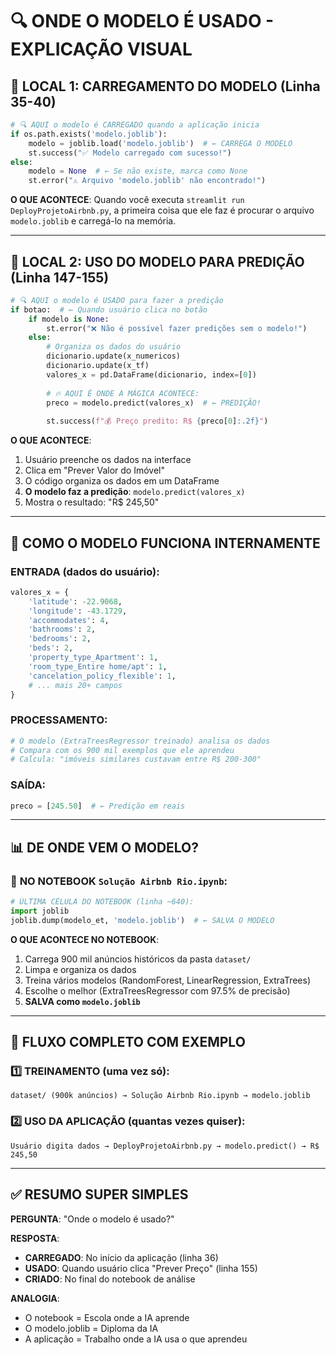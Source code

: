# 🔍 ONDE O MODELO É USADO - EXPLICAÇÃO VISUAL

## 📍 **LOCAL 1: CARREGAMENTO DO MODELO (Linha 35-40)**

```python
# 🔍 AQUI o modelo é CARREGADO quando a aplicação inicia
if os.path.exists('modelo.joblib'):
    modelo = joblib.load('modelo.joblib')  # ← CARREGA O MODELO
    st.success("✅ Modelo carregado com sucesso!")
else:
    modelo = None  # ← Se não existe, marca como None
    st.error("⚠️ Arquivo 'modelo.joblib' não encontrado!")
```

**O QUE ACONTECE**: Quando você executa `streamlit run DeployProjetoAirbnb.py`, a primeira coisa que ele faz é procurar o arquivo `modelo.joblib` e carregá-lo na memória.

---

## 📍 **LOCAL 2: USO DO MODELO PARA PREDIÇÃO (Linha 147-155)**

```python
# 🔍 AQUI o modelo é USADO para fazer a predição
if botao:  # ← Quando usuário clica no botão
    if modelo is None:
        st.error("❌ Não é possível fazer predições sem o modelo!")
    else:
        # Organiza os dados do usuário
        dicionario.update(x_numericos)
        dicionario.update(x_tf)
        valores_x = pd.DataFrame(dicionario, index=[0])
        
        # 🔥 AQUI É ONDE A MÁGICA ACONTECE:
        preco = modelo.predict(valores_x)  # ← PREDIÇÃO!
        
        st.success(f"💰 Preço predito: R$ {preco[0]:.2f}")
```

**O QUE ACONTECE**: 
1. Usuário preenche os dados na interface
2. Clica em "Prever Valor do Imóvel"  
3. O código organiza os dados em um DataFrame
4. **O modelo faz a predição**: `modelo.predict(valores_x)`
5. Mostra o resultado: "R$ 245,50"

---

## 🤖 **COMO O MODELO FUNCIONA INTERNAMENTE**

### ENTRADA (dados do usuário):
```python
valores_x = {
    'latitude': -22.9068,
    'longitude': -43.1729,
    'accommodates': 4,
    'bathrooms': 2,
    'bedrooms': 2,
    'beds': 2,
    'property_type_Apartment': 1,
    'room_type_Entire home/apt': 1,
    'cancelation_policy_flexible': 1,
    # ... mais 20+ campos
}
```

### PROCESSAMENTO:
```python
# O modelo (ExtraTreesRegressor treinado) analisa os dados
# Compara com os 900 mil exemplos que ele aprendeu
# Calcula: "imóveis similares custavam entre R$ 200-300"
```

### SAÍDA:
```python
preco = [245.50]  # ← Predição em reais
```

---

## 📊 **DE ONDE VEM O MODELO?**

### 🧠 **NO NOTEBOOK `Solução Airbnb Rio.ipynb`:**

```python
# ÚLTIMA CÉLULA DO NOTEBOOK (linha ~640):
import joblib
joblib.dump(modelo_et, 'modelo.joblib')  # ← SALVA O MODELO
```

**O QUE ACONTECE NO NOTEBOOK**:
1. Carrega 900 mil anúncios históricos da pasta `dataset/`
2. Limpa e organiza os dados
3. Treina vários modelos (RandomForest, LinearRegression, ExtraTrees)
4. Escolhe o melhor (ExtraTreesRegressor com 97.5% de precisão)
5. **SALVA como `modelo.joblib`**

---

## 🔄 **FLUXO COMPLETO COM EXEMPLO**

### 1️⃣ **TREINAMENTO (uma vez só)**:
```
dataset/ (900k anúncios) → Solução Airbnb Rio.ipynb → modelo.joblib
```

### 2️⃣ **USO DA APLICAÇÃO (quantas vezes quiser)**:
```
Usuário digita dados → DeployProjetoAirbnb.py → modelo.predict() → R$ 245,50
```

---

## ✅ **RESUMO SUPER SIMPLES**

**PERGUNTA**: "Onde o modelo é usado?"

**RESPOSTA**: 
- **CARREGADO**: No início da aplicação (linha 36)
- **USADO**: Quando usuário clica "Prever Preço" (linha 155)
- **CRIADO**: No final do notebook de análise

**ANALOGIA**: 
- O notebook = Escola onde a IA aprende
- O modelo.joblib = Diploma da IA
- A aplicação = Trabalho onde a IA usa o que aprendeu
